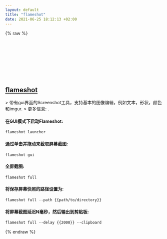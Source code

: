 ```yaml
---
layout: default
title: "flameshot"
date: 2021-06-25 18:12:13 +02:00
---
```

{% raw %}
<h2 id="flameshot">
  <a href="/zh/linux/flameshot.html">flameshot</a> <a href="#flameshot"><svg class="icon">
    <use href="/assets/images/unicode_sprite.svg#link" />
  </svg></a>
</h2>
> 带有gui界面的Screenshot工具，支持基本的图像编辑，例如文本，形状，颜色和imgur.
> 更多信息: <https://flameshot.js.org>.

#### 在GUI模式下启动Flameshot:
```shell
flameshot launcher
```
#### 通过单击并拖动来截取屏幕截图:
```shell
flameshot gui
```
#### 全屏截图:
```shell
flameshot full
```
#### 将保存屏幕快照的路径设置为:
```shell
flameshot full --path {{path/to/directory}}
```
#### 将屏幕截图延迟N毫秒，然后输出到剪贴板:
```shell
flameshot full --delay {{2000}} --clipboard
```
{% endraw %}